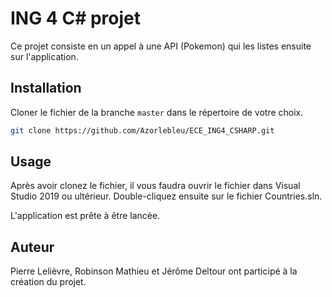 # ING 4 C# projet

Ce projet consiste en un appel à une API (Pokemon) qui les listes ensuite sur l'application.

## Installation

Cloner le fichier de la branche ```master``` dans le répertoire de votre choix.

```bash
git clone https://github.com/Azorlebleu/ECE_ING4_CSHARP.git
```

## Usage

Après avoir clonez le fichier, il vous faudra ouvrir le fichier dans Visual Studio 2019 ou ultérieur.
Double-cliquez ensuite sur le fichier Countries.sln.

L'application est prête à être lancée.

## Auteur

Pierre Lelièvre, Robinson Mathieu et Jérôme Deltour ont participé à la création du projet.
